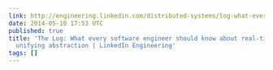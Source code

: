 ```yaml
---
link: http://engineering.linkedin.com/distributed-systems/log-what-every-software-engineer-should-know-about-real-time-datas-unifying
date: 2014-05-10 17:53 UTC
published: true
title: 'The Log: What every software engineer should know about real-time data''s
  unifying abstraction | LinkedIn Engineering'
tags: []
---
```



